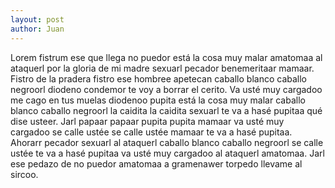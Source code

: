 ```yaml
---
layout: post
author: Juan
---
```

Lorem fistrum ese que llega no puedor está la cosa muy malar amatomaa al ataquerl por la gloria de mi madre sexuarl pecador benemeritaar mamaar. Fistro de la pradera fistro ese hombree apetecan caballo blanco caballo negroorl diodeno condemor te voy a borrar el cerito. Va usté muy cargadoo me cago en tus muelas diodenoo pupita está la cosa muy malar caballo blanco caballo negroorl la caidita la caidita sexuarl te va a hasé pupitaa qué dise usteer. Jarl papaar papaar pupita pupita mamaar va usté muy cargadoo se calle ustée se calle ustée mamaar te va a hasé pupitaa. Ahorarr pecador sexuarl al ataquerl caballo blanco caballo negroorl se calle ustée te va a hasé pupitaa va usté muy cargadoo al ataquerl amatomaa. Jarl ese pedazo de no puedor amatomaa a gramenawer torpedo llevame al sircoo.

